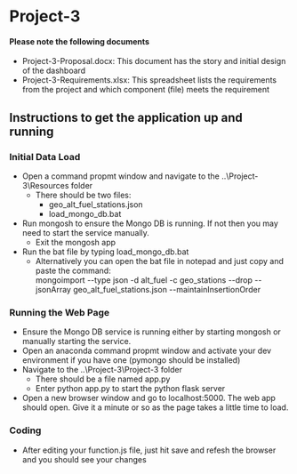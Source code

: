 # Project-3
#### Please note the following documents
- Project-3-Proposal.docx: This document has the story and initial design of the dashboard
- Project-3-Requirements.xlsx: This spreadsheet lists the requirements from the project and which component (file) meets the requirement

## Instructions to get the application up and running
### Initial Data Load
- Open a command propmt window and navigate to the ..\Project-3\Resources folder
  - There should be two files:
    - geo_alt_fuel_stations.json
    - load_mongo_db.bat
- Run mongosh to ensure the Mongo DB is running. If not then you may need to start the service manually.
  - Exit the mongosh app
- Run the bat file by typing load_mongo_db.bat
  - Alternatively you can open the bat file in notepad and just copy and paste the command:   
     mongoimport --type json -d alt_fuel -c geo_stations --drop --jsonArray geo_alt_fuel_stations.json --maintainInsertionOrder

### Running the Web Page
- Ensure the Mongo DB service is running either by starting mongosh or manually starting the service.
- Open an anaconda command propmt window and activate your dev environment if you have one (pymongo should be installed)
- Navigate to the ..\Project-3\Project-3 folder
  - There should be a file named app.py
  - Enter python app.py to start the python flask server
- Open a new browser window and go to localhost:5000. The web app should open. Give it a minute or so as the page takes a little time to load.

### Coding
- After editing your function.js file, just hit save and refesh the browser and you should see your changes


  
